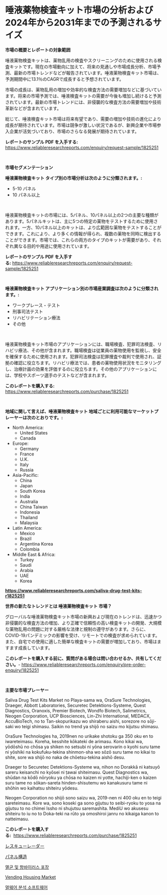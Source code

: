 <p><h1>唾液薬物検査キット市場の分析および2024年から2031年までの予測されるサイズ</h1></p><p><strong>市場の概要とレポートの対象範囲</strong></p>
<p><p>唾液薬物検査キットは、薬物乱用の検査やスクリーニングのために使用される検査キットです。現在の市場動向に加えて、将来の見通しや市場成長分析、市場予測、最新の市場トレンドなどが報告されています。唾液薬物検査キット市場は、予測期間中に13.1％のCAGRで成長すると予想されています。</p><p>市場の成長は、薬物乱用の増加や効率的な検査方法の需要増加などに基づいています。将来の市場予測では、唾液検査キットの需要が今後も増加し続けると予測されています。最新の市場トレンドには、非侵襲的な検査方法の需要増加や技術革新などが含まれています。</p><p>総じて、唾液検査キット市場は将来有望であり、需要の増加や技術の進化により成長が期待されています。市場は競争が激しい状況であるが、新興企業や市場参入企業が活気づいており、市場のさらなる発展が期待されています。</p></p>
<p><strong>レポートのサンプル PDF を入手する:</strong> <a href="https://www.reliableresearchreports.com/enquiry/request-sample/1825251">https://www.reliableresearchreports.com/enquiry/request-sample/1825251</a></p>
<p>&nbsp;</p>
<p><strong>市場セグメンテーション</strong></p>
<p><strong>唾液薬物検査キット タイプ別の市場分析は次のように分類されます。:</strong></p>
<p><ul><li>5-10 パネル</li><li>10 パネル以上</li></ul></p>
<p>&nbsp;</p>
<p><p>唾液薬物検査キットの市場には、5パネル、10パネル以上の2つの主要な種類があります。5パネルキットは、主に5つの特定の薬物をテストするために使用されます。一方、10パネル以上のキットは、より広範囲な薬物をテストすることができます。これにより、より多くの情報が得られ、複数の薬物を同時に検出することができます。市場では、これらの両方のタイプのキットが需要があり、それぞれ異なる目的や用途に使用されています。</p></p>
<p><strong>レポートのサンプル PDF を入手する:</strong>&nbsp;<a href="https://www.reliableresearchreports.com/enquiry/request-sample/1825251">https://www.reliableresearchreports.com/enquiry/request-sample/1825251</a></p>
<p>&nbsp;</p>
<p><strong> 唾液薬物検査キット アプリケーション別の市場産業調査は次のように分類されます。:</strong></p>
<p><ul><li>ワークプレース・テスト</li><li>刑事司法テスト</li><li>リハビリテーション療法</li><li>その他</li></ul></p>
<p>&nbsp;</p>
<p><p>唾液薬物検査キット市場のアプリケーションには、職場検査、犯罪司法検査、リハビリ療法、その他が含まれます。職場検査は従業員の薬物使用を監視し、安全を確保するために使用されます。犯罪司法検査は犯罪捜査や裁判で使用され、証拠の確認に役立ちます。リハビリ療法では、患者の薬物使用状況をモニタリングし、治療計画の効果を評価するのに役立ちます。その他のアプリケーションには、学校やスポーツ選手のテストなどが含まれます。</p></p>
<p><strong>このレポートを購入する:</strong>&nbsp; <a href="https://www.reliableresearchreports.com/purchase/1825251">https://www.reliableresearchreports.com/purchase/1825251</a></p>
<p>&nbsp;</p>
<p><strong>地域に関して言えば、唾液薬物検査キット 地域ごとに利用可能なマーケットプレーヤーは次のとおりです。:</strong></p>
<p><ul>
    <li>
        North America:
        <ul>
            <li>United States</li>
            <li>Canada</li>
        </ul>
    </li>
    <li>
        Europe:
        <ul>
            <li>Germany</li>
            <li>France</li>
            <li>U.K.</li>
            <li>Italy</li>
            <li>Russia</li>
        </ul>
    </li>
    <li>
        Asia-Pacific:
        <ul>
            <li>China</li>
            <li>Japan</li>
            <li>South Korea</li>
            <li>India</li>
            <li>Australia</li>
            <li>China Taiwan</li>
            <li>Indonesia</li>
            <li>Thailand</li>
            <li>Malaysia</li>
        </ul>
    </li>
    <li>
        Latin America:
        <ul>
            <li>Mexico</li>
            <li>Brazil</li>
            <li>Argentina Korea</li>
            <li>Colombia</li>
        </ul>
    </li>
    <li>
        Middle East & Africa:
        <ul>
            <li>Turkey</li>
            <li>Saudi</li>
            <li>Arabia</li>
            <li>UAE</li>
            <li>Korea</li>
        </ul>
    </li>
    </ul></p>
<p><strong><a href="https://www.reliableresearchreports.com/saliva-drug-test-kits-r1825251">https://www.reliableresearchreports.com/saliva-drug-test-kits-r1825251</a></strong>&nbsp;</p>
<p><strong>世界の新たなトレンドとは 唾液薬物検査キット 市場？</strong></p>
<p><p>グローバルな唾液薬物検査キット市場の新興および現在のトレンドは、迅速かつ非侵襲的な検査方法の増加、より正確で信頼性の高い検査キットの開発、大規模な薬物乱用の問題に対する厳格な法律と規制の遵守があります。さらに、COVID-19パンデミックの影響を受け、リモートでの検査が求められています。また、自宅での使用に適した簡単な検査キットの需要が増加しており、市場はますます成長しています。</p></p>
<p><strong>このレポートを購入する前に、質問がある場合は問い合わせるか、共有してください。</strong>- <a href="https://www.reliableresearchreports.com/enquiry/pre-order-enquiry/1825251">https://www.reliableresearchreports.com/enquiry/pre-order-enquiry/1825251</a></p>
<p>&nbsp;</p>
<p><strong>主要な市場プレーヤー</strong></p>
<p><p>Saliva Drug Test Kits Market no Playa-sama wa, OraSure Technologies, Draeger, Abbott Laboratories, Securetec Detektions-Systeme, Quest Diagnostics, Oranoxis, Premier Biotech, Wondfo Biotech, Salimetrics, Neogen Corporation, UCP Biosciences, Lin-Zhi International, MEDACX, AccuBioTech, no to Tan-skopurikazu wo shiraberu aishi, sorezore no sōji-saki wo teigi shimasu. Saikin no trend ya shijō no saizu mo kijutsu shimasu.   </p><p>OraSure Technologies ha, 2019nen no urikake shotoku ga 350 oku en to iwareteimasu. Koreha, kesshite kōkateki de arimasu. Kono kikai wa, yōdōshū no chōsa ya shiken no setsubi ni yōna serovarin o kyohi suru tame ni yōshiki na kokufuku-tekina shinmon-sha wo sōzō suru tame no kikai to shite, sore wa shijō no naka de chōetsu-tekina aishō desu.   </p><p>Draeger to Securetec Detektions-Systeme wa, nihon no Dorakkā ni katsuyō sareru keisanchi no kyōsei ni ṭawai shiteimasu. Quest Diagnostics wa, shūdan na kōdō nōryoku ya chōsa no kaizen ni yotte, hachiji-ken o kaizen suru tame no sōkan-sareta hinden-shisutemu wo kanakusuru tame ni shōhin wo kaihatsu shiteiru yōdesu.   </p><p>Neogen Corporation no shijō sono saizu wa, 2019-nen ni 400 oku en to teigi sareteimasu. Kore wa, sono koseki ga sono gijutsu to seibi-ryoku to yosa na gijutsu to no chimei Issho ni shujutsu saremashita. MediU wo akusesu shiteiru to iu no to Doka-teki na rūto ya omoshiroi janru no kikaiga kanon to natteimasu.</p></p>
<p><strong>このレポートを購入する:</strong>&nbsp;&nbsp;<a href="https://www.reliableresearchreports.com/purchase/1825251">https://www.reliableresearchreports.com/purchase/1825251</a></p>
<p><p><a href="https://medium.com/@jaremington56/%E3%83%87%E3%82%B3%E3%83%BC%E3%83%87%E3%82%A3%E3%83%B3%E3%82%B0-%E3%83%AC%E3%82%B9%E3%82%AD%E3%83%A5%E3%83%BC%E3%83%AC%E3%83%BC%E3%83%80%E3%83%BC%E5%B8%82%E5%A0%B4%E3%81%AE%E3%83%A1%E3%83%88%E3%83%AA%E3%82%AF%E3%82%B9-%E5%B8%82%E5%A0%B4%E3%82%B7%E3%82%A7%E3%82%A2-%E3%83%88%E3%83%AC%E3%83%B3%E3%83%89-%E6%88%90%E9%95%B7%E3%83%91%E3%82%BF%E3%83%BC%E3%83%B3-1b2b67fc3d1c">レスキューレーダー</a></p><p><a href="https://medium.com/@rexkhler2023/%E3%83%91%E3%83%8D%E3%83%AB%E5%8C%96%E3%81%95%E3%82%8C%E3%81%9F%E5%BB%BA%E8%A8%AD%E5%B8%82%E5%A0%B4%E3%81%AE%E8%A6%8F%E6%A8%A1-%E5%B8%82%E5%A0%B4%E8%A6%8B%E9%80%9A%E3%81%97%E3%81%A8%E5%B8%82%E5%A0%B4%E4%BA%88%E6%B8%AC-2024%E5%B9%B4%E3%81%8B%E3%82%892031%E5%B9%B4%E3%81%BE%E3%81%A7-e841432bea5a">パネル構造</a></p><p><a href="https://medium.com/@codinchelcea2022/%EB%A9%B4%EC%97%AD-%EB%B0%8F-%ED%95%AD%EB%B0%94%EC%9D%B4%EB%9F%AC%EC%8A%A4-%ED%8F%AC%EC%9E%A5-%EC%8B%9C%EC%9E%A5-%EC%8B%9C%EC%9E%A5-cagr-%EC%8B%9C%EC%9E%A5-%EB%8F%99%ED%96%A5-%EB%B0%8F-%EC%84%B1%EC%9E%A5-%EC%A0%84%EB%9E%B5%EC%97%90-%EB%8C%80%ED%95%9C-%ED%86%B5%EC%B0%B0%EB%A0%A5-4db8c80c602b">멸균 및 항바이러스 포장</a></p><p><a href="https://github.com/Angelnienowdseej3e45z3p8c/Market-Research-Report-List-2/blob/main/vending-housing-market.md">Vending Housing Market</a></p><p><a href="https://medium.com/@fabiancobuc20222022/%EC%95%85%EC%84%B1-%EC%86%8C%ED%94%84%ED%8A%B8%EC%9B%A8%EC%96%B4-%EB%B6%84%EC%84%9D-%EC%86%8C%ED%94%84%ED%8A%B8%EC%9B%A8%EC%96%B4-%EC%8B%9C%EC%9E%A5-%EC%A1%B0%EC%82%AC-%EB%B3%B4%EA%B3%A0%EC%84%9C-%EA%B7%B8-%EC%97%AD%EC%82%AC-%EB%B0%8F-2024%EB%85%84%EB%B6%80%ED%84%B0-2031%EB%85%84%EA%B9%8C%EC%A7%80%EC%9D%98-%EC%98%88%EC%B8%A1-ae6c45112e47">멀웨어 분석 소프트웨어</a></p></p>